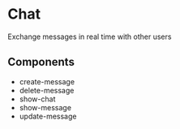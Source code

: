 # Chat

Exchange messages in real time with other users

## Components

- create-message
- delete-message
- show-chat
- show-message
- update-message
